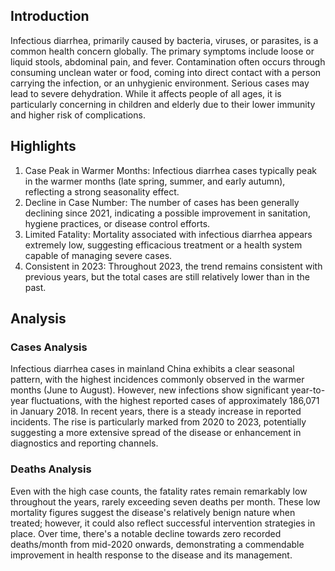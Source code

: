 ## Introduction

Infectious diarrhea, primarily caused by bacteria, viruses, or parasites, is a common health concern globally. The primary symptoms include loose or liquid stools, abdominal pain, and fever. Contamination often occurs through consuming unclean water or food, coming into direct contact with a person carrying the infection, or an unhygienic environment. Serious cases may lead to severe dehydration. While it affects people of all ages, it is particularly concerning in children and elderly due to their lower immunity and higher risk of complications.
## Highlights

1. Case Peak in Warmer Months: Infectious diarrhea cases typically peak in the warmer months (late spring, summer, and early autumn), reflecting a strong seasonality effect. <br/>
2. Decline in Case Number: The number of cases has been generally declining since 2021, indicating a possible improvement in sanitation, hygiene practices, or disease control efforts. <br/>
3. Limited Fatality: Mortality associated with infectious diarrhea appears extremely low, suggesting efficacious treatment or a health system capable of managing severe cases. <br/>
4. Consistent in 2023: Throughout 2023, the trend remains consistent with previous years, but the total cases are still relatively lower than in the past.
## Analysis

### Cases Analysis
Infectious diarrhea cases in mainland China exhibits a clear seasonal pattern, with the highest incidences commonly observed in the warmer months (June to August). However, new infections show significant year-to-year fluctuations, with the highest reported cases of approximately 186,071 in January 2018. In recent years, there is a steady increase in reported incidents. The rise is particularly marked from 2020 to 2023, potentially suggesting a more extensive spread of the disease or enhancement in diagnostics and reporting channels. 
  
### Deaths Analysis
Even with the high case counts, the fatality rates remain remarkably low throughout the years, rarely exceeding seven deaths per month. These low mortality figures suggest the disease's relatively benign nature when treated; however, it could also reflect successful intervention strategies in place. Over time, there's a notable decline towards zero recorded deaths/month from mid-2020 onwards, demonstrating a commendable improvement in health response to the disease and its management.

